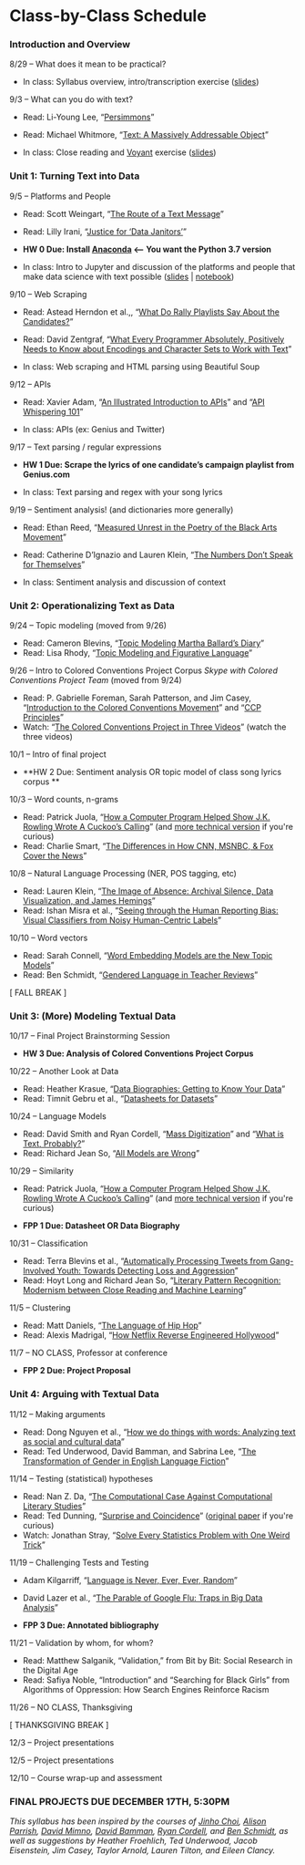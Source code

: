 # Class-by-Class Schedule

### Introduction and Overview

8/29 – What does it mean to be practical?

* In class: Syllabus overview, intro/transcription exercise ([slides](slides/class-1.pdf))

9/3 – What can you do with text?

* Read: Li-Young Lee, “[Persimmons](https://www.poetryfoundation.org/poems/43011/persimmons)”
* Read: Michael Whitmore, “[Text: A Massively Addressable Object](https://dhdebates.gc.cuny.edu/read/untitled-88c11800-9446-469b-a3be-3fdb36bfbd1e/section/402e7e9a-359b-4b11-8386-a1b48e40425a)”

* In class: Close reading and [Voyant](https://voyant-tools.org/) exercise ([slides](../slides/class-2.pdf))

### Unit 1: Turning Text into Data

9/5 – Platforms and People

* Read: Scott Weingart, “[The Route of a Text Message](https://scottbot.net/the-route-of-a-text-message/)”
* Read: Lilly Irani, “[Justice for ‘Data Janitors’](https://www.publicbooks.org/justice-for-data-janitors/)”

* **HW 0 Due: Install [Anaconda](https://www.anaconda.com/distribution/#download-section) <-- You want the Python 3.7 version**

* In class: Intro to Jupyter and discussion of the platforms and people that make data science with text possible ([slides](../slides/class-3.pdf) | [notebook](../notebooks/class3-jupyter-intro.ipynb))

9/10 – Web Scraping

* Read: Astead Herndon et al.,, “[What Do Rally Playlists Say About the Candidates?](https://www.nytimes.com/interactive/2019/08/19/us/politics/presidential-campaign-songs-playlists.html)”
* Read: David Zentgraf, “[What Every Programmer Absolutely, Positively Needs to Know about Encodings and Character Sets to Work with Text](http://kunststube.net/encoding/)”

* In class: Web scraping and HTML parsing using Beautiful Soup

9/12 – APIs

* Read: Xavier Adam, “[An Illustrated Introduction to APIs](https://medium.com/epfl-extension-school/an-illustrated-introduction-to-apis-10f8000313b9)” and “[API Whispering 101](https://medium.com/epfl-extension-school/api-whispering-101-e04fbb5a08fd)”

* In class: APIs (ex: Genius and Twitter)

9/17 – Text parsing / regular expressions

* **HW 1 Due: Scrape the lyrics of one candidate’s campaign playlist from Genius.com**

* In class: Text parsing and regex with your song lyrics

9/19 – Sentiment analysis! (and dictionaries more generally)

* Read: Ethan Reed, “[Measured Unrest in the Poetry of the Black Arts Movement](https://scholarslab.lib.virginia.edu/blog/measured-unrest-in-the-poetry-of-the-black-arts-movement/)”
* Read: Catherine D’Ignazio and Lauren Klein, “[The Numbers Don’t Speak for Themselves](https://bookbook.pubpub.org/pub/6ui5n4vo)”

* In class: Sentiment analysis and discussion of context

### Unit 2: Operationalizing Text as Data

9/24 – Topic modeling (moved from 9/26)

* Read: Cameron Blevins, “[Topic Modeling Martha Ballard’s Diary](http://www.cameronblevins.org/posts/topic-modeling-martha-ballards-diary/)”
* Read: Lisa Rhody, “[Topic Modeling and Figurative Language](http://journalofdigitalhumanities.org/2-1/topic-modeling-and-figurative-language-by-lisa-m-rhody/)”

9/26 – Intro to Colored Conventions Project Corpus *Skype with Colored Conventions Project Team* (moved from 9/24)

* Read: P. Gabrielle Foreman, Sarah Patterson, and Jim Casey, “[Introduction to the Colored Conventions Movement](http://coloredconventions.org/introduction-to-movement)” and “[CCP Principles](http://coloredconventions.org/ccp-principles)”
* Watch: “[The Colored Conventions Project in Three Videos](http://coloredconventions.org/project-videos)” (watch the three videos)

10/1 – Intro of final project

* **HW 2 Due: Sentiment analysis OR topic model of class song lyrics corpus **

10/3 – Word counts, n-grams

* Read: Patrick Juola, “[How a Computer Program Helped Show J.K. Rowling Wrote A Cuckoo’s Calling](https://www.scientificamerican.com/article/how-a-computer-program-helped-show-jk-rowling-write-a-cuckoos-calling/_)” (and [more technical version](https://languagelog.ldc.upenn.edu/nll/?p=5315) if you're curious)
* Read: Charlie Smart, “[The Differences in How CNN, MSNBC, & Fox Cover the News](https://pudding.cool/2018/01/chyrons/)”

10/8 – Natural Language Processing (NER, POS tagging, etc)

* Read: Lauren Klein, “[The Image of Absence: Archival Silence, Data Visualization, and James Hemings](https://read-dukeupress-edu.proxy.library.emory.edu/american-literature/article-pdf/85/4/661/393292/AL854_03Klein_Fpp.pdf)”
* Read: Ishan Misra et al., “[Seeing through the Human Reporting Bias: Visual Classifiers from Noisy Human-Centric Labels](https://arxiv.org/pdf/1512.06974.pdf?fbclid=IwAR2OwfGEBmPR2ngyN0Hu2JYIEa7rwUe2VTGV8x3laDp89KxL1o6LBERXb9M)”

10/10 – Word vectors

* Read: Sarah Connell, “[Word Embedding Models are the New Topic Models](https://web.northeastern.edu/nulab/word-embedding-model/)”
* Read: Ben Schmidt, “[Gendered Language in Teacher Reviews](http://benschmidt.org/profGender)”

[ FALL BREAK ]

### Unit 3: (More) Modeling Textual Data

10/17 – Final Project Brainstorming Session

* **HW 3 Due: Analysis of Colored Conventions Project Corpus**

10/22 – Another Look at Data

* Read: Heather Krasue, “[Data Biographies: Getting to Know Your Data](https://gijn.org/2017/03/27/data-biographies-getting-to-know-your-data/)”
* Read: Timnit Gebru et al., “[Datasheets for Datasets](https://arxiv.org/pdf/1803.09010.pdf)”

10/24 – Language Models

* Read: David Smith and Ryan Cordell, “[Mass Digitization](https://manifold.umn.edu/read/untitled-883630b9-c054-44e1-91db-d053a7106ecb/section/ea1f849a-bac1-4e9d-85f4-149d0083a6a4)” and “[What is Text, Probably?](https://manifold.umn.edu/read/8ddd9c7c-c2db-44be-91a6-732d1d08ec47/section/4cb9d511-6870-4108-ba4e-2726d106dd39#ch03)”
* Read: Richard Jean So, “[All Models are Wrong](https://www-mlajournals-org.proxy.library.emory.edu/doi/pdf/10.1632/pmla.2017.132.3.668)”

10/29 – Similarity

* Read: Patrick Juola, “[How a Computer Program Helped Show J.K. Rowling Wrote A Cuckoo’s Calling](https://www.scientificamerican.com/article/how-a-computer-program-helped-show-jk-rowling-write-a-cuckoos-calling/)” (and [more technical version](https://languagelog.ldc.upenn.edu/nll/?p=5315) if you're curious)

* **FPP 1 Due: Datasheet OR Data Biography**

10/31 – Classification

* Read: Terra Blevins et al., “[Automatically Processing Tweets from Gang-Involved Youth: Towards Detecting Loss and Aggression](https://www.aclweb.org/anthology/C16-1207)”
* Read: Hoyt Long and Richard Jean So, “[Literary Pattern Recognition: Modernism between Close Reading and Machine Learning](https://www-journals-uchicago-edu.proxy.library.emory.edu/doi/pdfplus/10.1086/684353)”

11/5 – Clustering

* Read: Matt Daniels, “[The Language of Hip Hop](https://pudding.cool/2017/09/hip-hop-words/)”
* Read: Alexis Madrigal, “[How Netflix Reverse Engineered Hollywood](https://www.theatlantic.com/technology/archive/2014/01/how-netflix-reverse-engineered-hollywood/282679/)”

11/7 – NO CLASS, Professor at conference

* **FPP 2 Due: Project Proposal**

### Unit 4: Arguing with Textual Data

11/12 – Making arguments

* Read: Dong Nguyen et al., “[How we do things with words: Analyzing text as social and cultural data](https://arxiv.org/pdf/1907.01468.pdf)”
* Read: Ted Underwood, David Bamman, and Sabrina Lee, “[The Transformation of Gender in English Language Fiction](http://culturalanalytics.org/2018/02/the-transformation-of-gender-in-english-language-fiction/)”

11/14 – Testing (statistical) hypotheses

* Read: Nan Z. Da, “[The Computational Case Against Computational Literary Studies](https://www-journals-uchicago-edu.proxy.library.emory.edu/doi/pdfplus/10.1086/702594)”
* Read: Ted Dunning, “[Surprise and Coincidence](http://tdunning.blogspot.com/2008/03/surprise-and-coincidence.html)” ([original paper](https://aclweb.org/anthology/J93-1003) if you're curious)
* Watch: Jonathan Stray, “[Solve Every Statistics Problem with One Weird Trick](https://www.youtube.com/watch?v=BhY-un6JURA)”

11/19 – Challenging Tests and Testing

* Adam Kilgarriff, “[Language is Never, Ever, Ever, Random](https://kilgarriff.co.uk/Publications/2005-K-lineer.pdf)”
* David Lazer et al., “[The Parable of Google Flu: Traps in Big Data Analysis](https://gking.harvard.edu/files/gking/files/0314policyforumff.pdf)”

* **FPP 3 Due: Annotated bibliography**

11/21 – Validation by whom, for whom?

* Read: Matthew Salganik, “Validation,” from Bit by Bit: Social Research in the Digital Age
* Read: Safiya Noble, “Introduction” and “Searching for Black Girls” from Algorithms of Oppression: How Search Engines Reinforce Racism

11/26 – NO CLASS, Thanksgiving

[ THANKSGIVING BREAK ]

12/3 – Project presentations

12/5 – Project presentations

12/10 – Course wrap-up and assessment

### FINAL PROJECTS DUE DECEMBER 17TH, 5:30PM

*This syllabus has been inspired by the courses of [Jinho Choi](https://github.com/emory-courses/data-science), [Alison Parrish](http://www.decontextualize.com/teaching/), [David Mimno](https://mimno.infosci.cornell.edu/info3350/), [David Bamman](http://people.ischool.berkeley.edu/~dbamman/info256.html), [Ryan Cordell](http://s17hda.ryancordell.org), and [Ben Schmidt](http://benschmidt.org/HDA19/), as well as suggestions by Heather Froehlich, Ted Underwood, Jacob Eisenstein, Jim Casey, Taylor Arnold, Lauren Tilton, and Eileen Clancy.*
